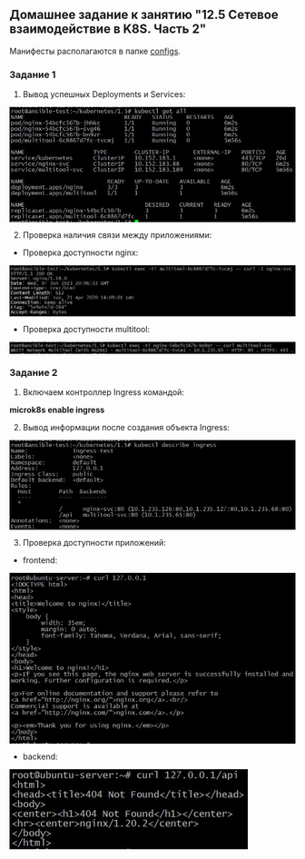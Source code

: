 ## Домашнее задание к занятию "12.5 Сетевое взаимодействие в K8S. Часть 2"

Манифесты располагаются в папке [configs](./configs/).

### Задание 1

1. Вывод успешных Deployments и Services:

<img align="top" src="img/all.jpg">		<!--![all](img/all.jpg)-->

2. Проверка наличия связи между приложениями:

 - Проверка доступности nginx:

<img align="top" src="img/check_nginx.jpg">		<!--![check_nginx](img/check_nginx.jpg)-->

 - Проверка доступности multitool:

<img align="top" src="img/check_multitool.jpg">		<!--![check_multitool](img/check_multitool.jpg)-->

### Задание 2

1. Включаем контроллер Ingress командой:

**microk8s enable ingress**

2. Вывод информации после создания объекта Ingress:

<img align="top" src="img/ingress.jpg">		<!--![ingress](img/ingress.jpg)-->

3. Проверка доступности приложений:

- frontend:

<img align="top" src="img/front.jpg">		<!--![front](img/front.jpg)-->

- backend:

<img align="top" src="img/backend.jpg">		<!--![backend](img/backend.jpg)-->
